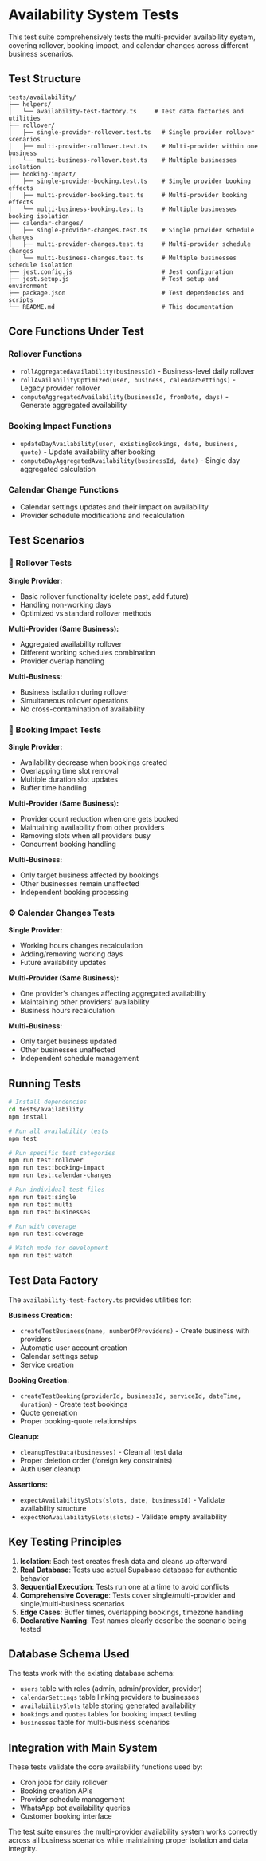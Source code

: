 # Availability System Tests

This test suite comprehensively tests the multi-provider availability system, covering rollover, booking impact, and calendar changes across different business scenarios.

## Test Structure

```
tests/availability/
├── helpers/
│   └── availability-test-factory.ts     # Test data factories and utilities
├── rollover/
│   ├── single-provider-rollover.test.ts   # Single provider rollover scenarios  
│   ├── multi-provider-rollover.test.ts    # Multi-provider within one business
│   └── multi-business-rollover.test.ts    # Multiple businesses isolation
├── booking-impact/
│   ├── single-provider-booking.test.ts    # Single provider booking effects
│   ├── multi-provider-booking.test.ts     # Multi-provider booking effects  
│   └── multi-business-booking.test.ts     # Multiple businesses booking isolation
├── calendar-changes/
│   ├── single-provider-changes.test.ts    # Single provider schedule changes
│   ├── multi-provider-changes.test.ts     # Multi-provider schedule changes
│   └── multi-business-changes.test.ts     # Multiple businesses schedule isolation
├── jest.config.js                         # Jest configuration
├── jest.setup.js                          # Test setup and environment
├── package.json                           # Test dependencies and scripts
└── README.md                              # This documentation
```

## Core Functions Under Test

### Rollover Functions
- `rollAggregatedAvailability(businessId)` - Business-level daily rollover
- `rollAvailabilityOptimized(user, business, calendarSettings)` - Legacy provider rollover
- `computeAggregatedAvailability(businessId, fromDate, days)` - Generate aggregated availability

### Booking Impact Functions  
- `updateDayAvailability(user, existingBookings, date, business, quote)` - Update availability after booking
- `computeDayAggregatedAvailability(businessId, date)` - Single day aggregated calculation

### Calendar Change Functions
- Calendar settings updates and their impact on availability
- Provider schedule modifications and recalculation

## Test Scenarios

### 🔄 Rollover Tests

**Single Provider:**
- Basic rollover functionality (delete past, add future)
- Handling non-working days
- Optimized vs standard rollover methods

**Multi-Provider (Same Business):**
- Aggregated availability rollover 
- Different working schedules combination
- Provider overlap handling

**Multi-Business:**
- Business isolation during rollover
- Simultaneous rollover operations
- No cross-contamination of availability

### 📅 Booking Impact Tests

**Single Provider:**
- Availability decrease when bookings created
- Overlapping time slot removal
- Multiple duration slot updates
- Buffer time handling

**Multi-Provider (Same Business):**
- Provider count reduction when one gets booked
- Maintaining availability from other providers
- Removing slots when all providers busy
- Concurrent booking handling

**Multi-Business:**
- Only target business affected by bookings
- Other businesses remain unaffected
- Independent booking processing

### ⚙️ Calendar Changes Tests

**Single Provider:**
- Working hours changes recalculation
- Adding/removing working days
- Future availability updates

**Multi-Provider (Same Business):**
- One provider's changes affecting aggregated availability
- Maintaining other providers' availability
- Business hours recalculation

**Multi-Business:**
- Only target business updated
- Other businesses unaffected
- Independent schedule management

## Running Tests

```bash
# Install dependencies
cd tests/availability
npm install

# Run all availability tests
npm test

# Run specific test categories
npm run test:rollover
npm run test:booking-impact  
npm run test:calendar-changes

# Run individual test files
npm run test:single
npm run test:multi
npm run test:businesses

# Run with coverage
npm run test:coverage

# Watch mode for development
npm run test:watch
```

## Test Data Factory

The `availability-test-factory.ts` provides utilities for:

**Business Creation:**
- `createTestBusiness(name, numberOfProviders)` - Create business with providers
- Automatic user account creation
- Calendar settings setup
- Service creation

**Booking Creation:**  
- `createTestBooking(providerId, businessId, serviceId, dateTime, duration)` - Create test bookings
- Quote generation
- Proper booking-quote relationships

**Cleanup:**
- `cleanupTestData(businesses)` - Clean all test data
- Proper deletion order (foreign key constraints)
- Auth user cleanup

**Assertions:**
- `expectAvailabilitySlots(slots, date, businessId)` - Validate availability structure
- `expectNoAvailabilitySlots(slots)` - Validate empty availability

## Key Testing Principles

1. **Isolation**: Each test creates fresh data and cleans up afterward
2. **Real Database**: Tests use actual Supabase database for authentic behavior
3. **Sequential Execution**: Tests run one at a time to avoid conflicts
4. **Comprehensive Coverage**: Tests cover single/multi-provider and single/multi-business scenarios
5. **Edge Cases**: Buffer times, overlapping bookings, timezone handling
6. **Declarative Naming**: Test names clearly describe the scenario being tested

## Database Schema Used

The tests work with the existing database schema:
- `users` table with roles (admin, admin/provider, provider)
- `calendarSettings` table linking providers to businesses  
- `availabilitySlots` table storing generated availability
- `bookings` and `quotes` tables for booking impact testing
- `businesses` table for multi-business scenarios

## Integration with Main System

These tests validate the core availability functions used by:
- Cron jobs for daily rollover
- Booking creation APIs  
- Provider schedule management
- WhatsApp bot availability queries
- Customer booking interface

The test suite ensures the multi-provider availability system works correctly across all business scenarios while maintaining proper isolation and data integrity. 